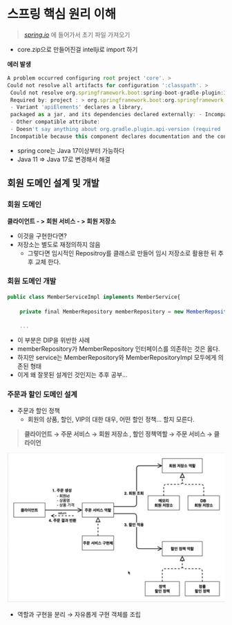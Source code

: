 # 스프링 핵심 원리 이해

[](https://start.spring.io/)

> *[spring.io](http://spring.io)* 에 들어가서 초기 파일 가져오기
> 
- core.zip으로 만들어진걸 intellji로 import 하기

**에러 발생**

```jsx
A problem occurred configuring root project 'core'. > 
Could not resolve all artifacts for configuration ':classpath'. >
 Could not resolve org.springframework.boot:spring-boot-gradle-plugin:3.2.4. 
 Required by: project : > org.springframework.boot:org.springframework.boot.gradle.plugin:3.2.4 > No matching variant of org.springframework.boot:spring-boot-gradle-plugin:3.2.4 was found. The consumer was configured to find a library for use during runtime, compatible with Java 11, packaged as a jar, and its dependencies declared externally, as well as attribute 'org.gradle.plugin.api-version' with value '8.7' but: 
 - Variant 'apiElements' declares a library, 
 packaged as a jar, and its dependencies declared externally: - Incompatible because this component declares a component for use during compile-time, compatible with Java 17 and the consumer needed a component for use during runtime, compatible with Java 11 
 - Other compatible attribute: 
 - Doesn't say anything about org.gradle.plugin.api-version (required '8.7') - Variant 'javadocElements' declares a component for use during runtime, and its dependencies declared externally: - 
 Incompatible because this component declares documentation and the consumer needed a library - Other compatible attributes:
```

- spring core는 Java 17이상부터 가능하다
- Java 11 ⇒ Java 17로 변경해서 해결

## 회원 도메인 설계 및 개발

### 회원 도메인

**클라이언트 - > 회원 서비스 - > 회원 저장소**

- 이것을 구현한다면?
- 저장소는 별도로 재정의하지 않음
    - 그렇다면 임시적인 Repositroy를 클래스로 만들어 임시 저장소로 활용한 뒤 추후 교체 한다.

### 회원 도메인 개발

```jsx
public class MemberServiceImpl implements MemberService{

	private final MemberRepository memberRepository = new MemberRepositoryImpl();
	
	...
```

- 이 부분은 DIP을 위반한 사례
- memberRepository가 MemberRepository 인터페이스를 의존하는 것은 옳다.
- 하지만 service는 MemberRepository와 MemberRepositoryImpl 모두에게 의존된 형태
- 이게 왜 잘못된 설계인 것인지는 추후 공부…

### 주문과 할인 도메인 설계

- 주문과 할인 정책
    - 회원의 상품, 할인, VIP의 대한 대우, 어떤 할인 정책… 할지 모른다.

> **클라이언트 → 주문 서비스 → 회원 저장소 , 할인 정책역할 → 주문 서비스 → 클라이언**
> 

![Untitled](img/springimg2/Untitled.png)

- 역할과 구현을 분리 → 자유롭게 구현 객체를 조립
